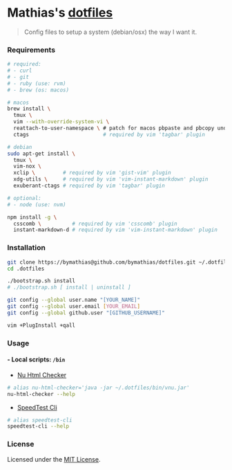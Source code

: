 # Mathias's [dotfiles](https://github.com/bymathias/dotfiles)

> Config files to setup a system (debian/osx) the way I want it.

### Requirements

```sh
# required:
# - curl
# - git
# - ruby (use: rvm)
# - brew (os: macos)

# macos
brew install \
  tmux \
  vim --with-override-system-vi \
  reattach-to-user-namespace \ # patch for macos pbpaste and pbcopy under tmux
  ctags                        # required by vim 'tagbar' plugin

# debian
sudo apt-get install \
  tmux \
  vim-nox \
  xclip \         # required by vim 'gist-vim' plugin
  xdg-utils \     # required by vim 'vim-instant-markdown' plugin
  exuberant-ctags # required by vim 'tagbar' plugin

# optional:
# - node (use: nvm)

npm install -g \
  csscomb \          # required by vim 'csscomb' plugin
  instant-markdown-d # required by vim 'vim-instant-markdown' plugin
```

### Installation

```sh
git clone https://bymathias@github.com/bymathias/dotfiles.git ~/.dotfiles
cd .dotfiles

./bootstrap.sh install
# ./bootstrap.sh [ install | uninstall ]

git config --global user.name "[YOUR_NAME]"
git config --global user.email [YOUR_EMAIL]
git config --global github.user "[GITHUB_USERNAME]"

vim +PlugInstall +qall
```

### Usage

#### - Local scripts: `/bin`

* [Nu Html Checker](https://validator.github.io/validator/) 
```sh
# alias nu-html-checker='java -jar ~/.dotfiles/bin/vnu.jar'
nu-html-checker --help
```
* [SpeedTest Cli](https://github.com/sivel/speedtest-cl://github.com/sivel/speedtest-cli)
```sh
# alias speedtest-cli
speedtest-cli --help
```

### License

Licensed under the [MIT License](https://github.com/bymathias/dotfiles/blob/master/LICENSE.md).
